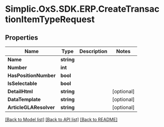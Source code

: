 # Simplic.OxS.SDK.ERP.CreateTransactionItemTypeRequest

## Properties

Name | Type | Description | Notes
------------ | ------------- | ------------- | -------------
**Name** | **string** |  | 
**Number** | **int** |  | 
**HasPositionNumber** | **bool** |  | 
**IsSelectable** | **bool** |  | 
**DetailHtml** | **string** |  | [optional] 
**DataTemplate** | **string** |  | [optional] 
**ArticleGLAResolver** | **string** |  | [optional] 

[[Back to Model list]](../README.md#documentation-for-models) [[Back to API list]](../README.md#documentation-for-api-endpoints) [[Back to README]](../README.md)

